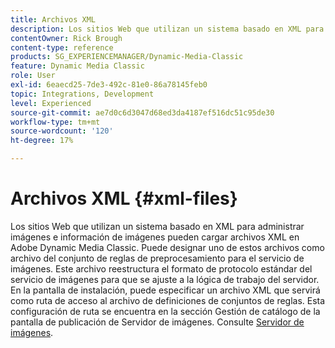 ```yaml
---
title: Archivos XML
description: Los sitios Web que utilizan un sistema basado en XML para administrar imágenes e información de imágenes pueden cargar archivos XML en Adobe Dynamic Media Classic. Más información sobre los archivos XML.
contentOwner: Rick Brough
content-type: reference
products: SG_EXPERIENCEMANAGER/Dynamic-Media-Classic
feature: Dynamic Media Classic
role: User
exl-id: 6eaecd25-7de3-492c-81e0-86a78145feb0
topic: Integrations, Development
level: Experienced
source-git-commit: ae7d0c6d3047d68ed3da4187ef516dc51c95de30
workflow-type: tm+mt
source-wordcount: '120'
ht-degree: 17%

---
```


# Archivos XML {#xml-files}

Los sitios Web que utilizan un sistema basado en XML para administrar imágenes e información de imágenes pueden cargar archivos XML en Adobe Dynamic Media Classic. Puede designar uno de estos archivos como archivo del conjunto de reglas de preprocesamiento para el servicio de imágenes. Este archivo reestructura el formato de protocolo estándar del servicio de imágenes para que se ajuste a la lógica de trabajo del servidor. En la pantalla de instalación, puede especificar un archivo XML que servirá como ruta de acceso al archivo de definiciones de conjuntos de reglas. Esta configuración de ruta se encuentra en la sección Gestión de catálogo de la pantalla de publicación de Servidor de imágenes. Consulte [Servidor de imágenes](publish-setup.md#image_server).
